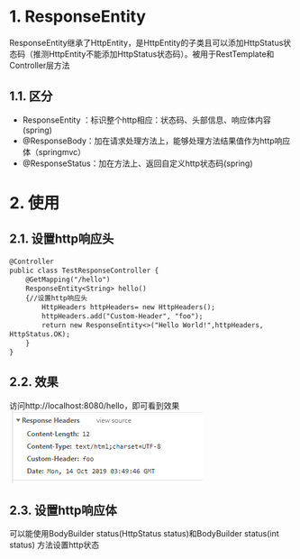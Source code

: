 # 1. ResponseEntity
ResponseEntity继承了HttpEntity，是HttpEntity的子类且可以添加HttpStatus状态码（推测HttpEntity不能添加HttpStatus状态码）。被用于RestTemplate和Controller层方法

## 1.1. 区分
- ResponseEntity ：标识整个http相应：状态码、头部信息、响应体内容(spring)
- @ResponseBody：加在请求处理方法上，能够处理方法结果值作为http响应体（springmvc）
- @ResponseStatus：加在方法上、返回自定义http状态码(spring)

# 2. 使用
## 2.1. 设置http响应头
```
@Controller
public class TestResponseController {
    @GetMapping("/hello")
    ResponseEntity<String> hello() 
    {//设置http响应头
        HttpHeaders httpHeaders= new HttpHeaders();
        httpHeaders.add("Custom-Header", "foo");
        return new ResponseEntity<>("Hello World!",httpHeaders, HttpStatus.OK);
    }
}
```
## 2.2. 效果
访问http://localhost:8080/hello，即可看到效果
![](_v_images/20191014171418102_17084.png)
## 2.3. 设置http响应体
可以能使用BodyBuilder status(HttpStatus status)和BodyBuilder status(int status) 方法设置http状态

